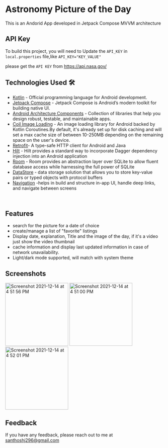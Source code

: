 
# Astronomy Picture of the Day

This is an Andorid App developed in Jetpack Compose MVVM architecture 
## API Key

To build this project, you will need to Update the `API_KEY`
in `local.properties` file,like
`API_KEY="KEY_VALUE"`

please get the `API KEY` from https://api.nasa.gov/



## Technologies Used 🛠
- [Kotlin](https://kotlinlang.org/) -  Official programming language for Android development.
- [Jetpack Compose](https://developer.android.com/jetpack/compose) - Jetpack Compose is Android’s modern toolkit for building native UI.
- [Android Architecture Components](https://developer.android.com/topic/libraries/architecture) - Collection of libraries that help you design robust, testable, and maintainable apps.
- [Coil Image Loading](https://coil-kt.github.io/coil/) - An image loading library for Android backed by Kotlin Coroutines.By default, it's already set up for disk caching and will set a max cache size of between 10-250MB depending on the remaining space on the user's device.
- [Retrofit](https://square.github.io/retrofit/)- A type-safe HTTP client for Android and Java
- [Hilt](https://dagger.dev/hilt/) - Hilt provides a standard way to incorporate Dagger dependency injection into an Android application
- [Room](https://developer.android.com/training/data-storage/room) - Room provides an abstraction layer over SQLite to allow fluent database access while harnessing the full power of SQLite
- [DataStore](https://developer.android.com/topic/libraries/architecture/datastore) - data storage solution that allows you to store key-value pairs or typed objects with protocol buffers
- [Navigation](https://developer.android.com/guide/navigation) -helps in build and structure in-app UI, handle deep links, and navigate between screens

<br />


## Features

- search for the picture for a date of choice
- create/manage a list of "favorite" listings
- Display date, explanation, Title and the image of the day, if it's a video just show the video thumbnail 
- cache information and display last updated information in case of network unavailability.
- Light/dark mode supported, will match with system theme



## Screenshots



<img width="200" alt="Screenshot 2021-12-14 at 4 51 56 PM" src="https://user-images.githubusercontent.com/93982208/145989529-5aa8020a-fbc6-42a2-8ada-d20b6f9a99d1.png">   <img width="200" alt="Screenshot 2021-12-14 at 4 51 00 PM" src="https://user-images.githubusercontent.com/93982208/145989005-82e5d65c-9fd6-4895-99e0-a7fc3817efc7.png">   <img width="200" alt="Screenshot 2021-12-14 at 4 52 01 PM" src="https://user-images.githubusercontent.com/93982208/145989140-7db05f6f-75f9-4306-a9e5-a966eb590ebc.png">




## Feedback

If you have any feedback, please reach out to me at santhoshj296@gmail.com



